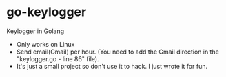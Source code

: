# go-keylogger
Keylogger in Golang
* Only works on Linux
* Send email(Gmail) per hour. (You need to add the Gmail direction in the "keylogger.go - line 86" file).
* It's just a small project so don't use it to hack. I just wrote it for fun.
